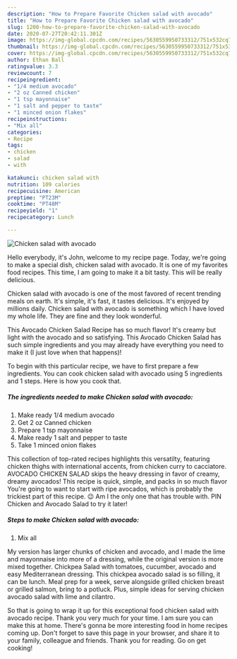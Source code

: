 ```yaml
---
description: "How to Prepare Favorite Chicken salad with avocado"
title: "How to Prepare Favorite Chicken salad with avocado"
slug: 1200-how-to-prepare-favorite-chicken-salad-with-avocado
date: 2020-07-27T20:42:11.301Z
image: https://img-global.cpcdn.com/recipes/5630559950733312/751x532cq70/chicken-salad-with-avocado-recipe-main-photo.jpg
thumbnail: https://img-global.cpcdn.com/recipes/5630559950733312/751x532cq70/chicken-salad-with-avocado-recipe-main-photo.jpg
cover: https://img-global.cpcdn.com/recipes/5630559950733312/751x532cq70/chicken-salad-with-avocado-recipe-main-photo.jpg
author: Ethan Ball
ratingvalue: 3.3
reviewcount: 7
recipeingredient:
- "1/4 medium avocado"
- "2 oz Canned chicken"
- "1 tsp mayonnaise"
- "1 salt and pepper to taste"
- "1 minced onion flakes"
recipeinstructions:
- "Mix all"
categories:
- Recipe
tags:
- chicken
- salad
- with

katakunci: chicken salad with 
nutrition: 109 calories
recipecuisine: American
preptime: "PT23M"
cooktime: "PT48M"
recipeyield: "1"
recipecategory: Lunch

---
```



![Chicken salad with avocado](https://img-global.cpcdn.com/recipes/5630559950733312/751x532cq70/chicken-salad-with-avocado-recipe-main-photo.jpg)

Hello everybody, it's John, welcome to my recipe page. Today, we're going to make a special dish, chicken salad with avocado. It is one of my favorites food recipes. This time, I am going to make it a bit tasty. This will be really delicious.

Chicken salad with avocado is one of the most favored of recent trending meals on earth. It's simple, it's fast, it tastes delicious. It's enjoyed by millions daily. Chicken salad with avocado is something which I have loved my whole life. They are fine and they look wonderful.

This Avocado Chicken Salad Recipe has so much flavor! It&#39;s creamy but light with the avocado and so satisfying. This Avocado Chicken Salad has such simple ingredients and you may already have everything you need to make it (I just love when that happens)!


To begin with this particular recipe, we have to first prepare a few ingredients. You can cook chicken salad with avocado using 5 ingredients and 1 steps. Here is how you cook that.

<!--inarticleads1-->

##### The ingredients needed to make Chicken salad with avocado:

1. Make ready 1/4 medium avocado
1. Get 2 oz Canned chicken
1. Prepare 1 tsp mayonnaise
1. Make ready 1 salt and pepper to taste
1. Take 1 minced onion flakes


This collection of top-rated recipes highlights this versatilty, featuring chicken thighs with international accents, from chicken curry to cacciatore. AVOCADO CHICKEN SALAD skips the heavy dressing in favor of creamy, dreamy avocados! This recipe is quick, simple, and packs in so much flavor You&#39;re going to want to start with ripe avocados, which is probably the trickiest part of this recipe. 😉 Am I the only one that has trouble with. PIN Chicken and Avocado Salad to try it later! 

<!--inarticleads2-->

##### Steps to make Chicken salad with avocado:

1. Mix all


My version has larger chunks of chicken and avocado, and I made the lime and mayonnaise into more of a dressing, while the original version is more mixed together. Chickpea Salad with tomatoes, cucumber, avocado and easy Mediterranean dressing. This chickpea avocado salad is so filling, it can be lunch. Meal prep for a week, serve alongside grilled chicken breast or grilled salmon, bring to a potluck. Plus, simple ideas for serving chicken avocado salad with lime and cilantro. 

So that is going to wrap it up for this exceptional food chicken salad with avocado recipe. Thank you very much for your time. I am sure you can make this at home. There's gonna be more interesting food in home recipes coming up. Don't forget to save this page in your browser, and share it to your family, colleague and friends. Thank you for reading. Go on get cooking!

